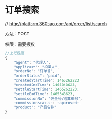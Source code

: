 # 订单搜索

// http://platform.360bao.com/api/order/list/search

方法：POST

权限：需要授权

```javascript
//上行数据
{
	"agent": "代理人",
	"applicant": "投保人",
	"orderNo": "订单号",
	"orderStatus": "paid",
	"createdStartTime": 1465262223,
	"createdEndTime": 1465348623,
	"settleStartTime": 1465262223,
	"settleEndTime": 1465348623,
	"commissionNo": "佣金号/结算编号",
	"commissionStatus": "approved",
	"product": "产品名称"
}

```
